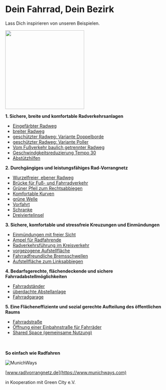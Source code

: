 # Dein Fahrrad, Dein Bezirk
Lass Dich inspirieren von unseren Beispielen.

<p align="left">
<img src="https://www.munichways.com/wp-content/uploads/2020/03/Infra-Beispiele.jpg" height="250">
</p>



**1. Sichere, breite und komfortable Radverkehrsanlagen**
* [Eingefärbter Radweg](https://github.com/MunichWays/bike-infrastructure/wiki/Eingef%C3%A4rbter-Radweg)
* [breiter Radweg](https://github.com/gari01234/Fahrradinfrastruktur-Elemente/wiki/breiter-Radweg)
* [geschützter Radweg: Variante Doppelborde](https://github.com/gari01234/Fahrradinfrastruktur-Elemente/wiki/gesch%C3%BCtzter-Radweg:-Variante-Doppelborde)
* [geschützter Radweg: Variante Poller](https://github.com/gari01234/Fahrradinfrastruktur-Elemente/wiki/gesch%C3%BCtzter-Radweg:-Variante-Poller)
* [Vom Fußverkehr baulich getrennter Radweg](https://github.com/MunichWays/bike-infrastructure/wiki/Vom-Fu%C3%9Fverkehr-baulich-getrennter-Radweg)
* [Geschwindgkeitsreduzierung Tempo 30](https://github.com/MunichWays/bike-infrastructure/wiki/Geschwindgkeitsreduzierung-Tempo-30)
* [Abstützhilfen](https://github.com/gari01234/Fahrradinfrastruktur-Elemente/wiki/Abst%C3%BCtzhilfen)

**2. Durchgängiges und leistungsfähiges Rad-Vorrangnetz**
* [Wurzelfreier, ebener Radweg](https://github.com/MunichWays/bike-infrastructure/wiki/Wurzelfreier,-ebener-Radweg)
* [Brücke für Fuß- und Fahrradverkehr](https://github.com/MunichWays/bike-infrastructure/wiki/Br%C3%BCcke-f%C3%BCr-Fu%C3%9F--und-Fahrradverkehr)
* [Grüner Pfeil zum Rechtsabbiegen](https://github.com/MunichWays/bike-infrastructure/wiki/Gr%C3%BCner-Pfeil-zum-Rechtsabbiegen)
* [Komfortable Kurven](https://github.com/MunichWays/bike-infrastructure/wiki/Komfortable-Kurven)
* [grüne Welle](https://github.com/gari01234/Fahrradinfrastruktur-Elemente/wiki/gr%C3%BCne-Welle)
* [Vorfahrt](https://github.com/gari01234/Fahrradinfrastruktur-Elemente/wiki/Vorfahrt)
* [Schranke](https://github.com/gari01234/Fahrradinfrastruktur-Elemente/wiki/Schranke)
* [Dreiviertelinsel](https://github.com/gari01234/Fahrradinfrastruktur-Elemente/wiki/Dreiviertelinsel)

**3. Sichere, komfortable und stressfreie Kreuzungen und Einmündungen**
* [Einmündungen mit freier Sicht](https://github.com/MunichWays/bike-infrastructure/wiki/Einm%C3%BCndungen-mit-freier-Sicht)
* [Ampel für Radfahrende](https://github.com/MunichWays/bike-infrastructure/wiki/Ampel-f%C3%BCr-Radfahrende)
* [Radverkehrsführung im Kreisverkehr](https://github.com/MunichWays/bike-infrastructure/wiki/Radverkehrsf%C3%BChrung-im-Kreisverkehr)
* [vorgezogene Aufstellfläche](https://github.com/MunichWays/bike-infrastructure/wiki/vorgezogene-Aufstellfl%C3%A4che)
* [Fahrradfreundliche Bremsschwellen](https://github.com/MunichWays/bike-infrastructure/wiki/Fahrradfreundliche-Bremsschwellen)
* [Aufstellfläche zum Linksabbiegen](https://github.com/MunichWays/bike-infrastructure/wiki/Aufstellfl%C3%A4che-zum-Linksabbiegen)

**4. Bedarfsgerechte, flächendeckende und sichere Fahrradabstellmöglichkeiten**
* [Fahrradständer](https://github.com/MunichWays/bike-infrastructure/wiki/Fahrradst%C3%A4nder)
* [überdachte Abstellanlage](https://github.com/MunichWays/bike-infrastructure/wiki/%C3%BCberdachte-Abstellanlage)
* [Fahrradgarage](https://github.com/MunichWays/bike-infrastructure/wiki/Fahrradgarage)

**5. Eine Flächeneffiziente und sozial gerechte Aufteilung des öffentlichen Raums**
* [Fahrradstraße](https://github.com/MunichWays/bike-infrastructure/wiki/Fahrradstra%C3%9Fe)
* [Öffnung einer Einbahnstraße für Fahrräder](https://github.com/MunichWays/bike-infrastructure/wiki/%C3%96ffnung-einer-Einbahnstra%C3%9Fe-f%C3%BCr-Fahrradfahrer)
* [Shared Space (gemeinsame Nutzung)](https://github.com/MunichWays/bike-infrastructure/wiki/Shared-Space-(gemeinsame-Nutzung))

<br><br>
**So einfach wie Radfahren**

![MunichWays](https://www.munichways.com/wp-content/uploads/2019/02/Logo_Munichways_150.jpg)

[www.radlvorrangnetz.de](https://www.munichways.com)

in Kooperation mit Green City e.V.
